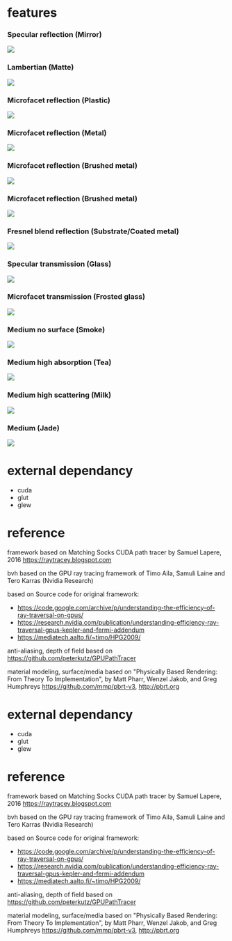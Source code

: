 # features
### Specular reflection (Mirror)
<img src="renderingResult/specularReflection.PNG">

### Lambertian (Matte)
<img src="renderingResult/lambertian.PNG">

### Microfacet reflection (Plastic)
<img src="renderingResult/microfacetRough.PNG">

### Microfacet reflection (Metal)
<img src="renderingResult/microfacetReflection.PNG">

### Microfacet reflection (Brushed metal)
<img src="renderingResult/microfacetAnisotropic01.PNG">

### Microfacet reflection (Brushed metal)
<img src="renderingResult/microfacetAnisotropic02.PNG">

### Fresnel blend reflection (Substrate/Coated metal)
<img src="renderingResult/fresnelBlend.PNG">

### Specular transmission (Glass)
<img src="renderingResult/specularGlass.PNG">

### Microfacet transmission (Frosted glass)
<img src="renderingResult/roughGlass.PNG">

### Medium no surface (Smoke)
<img src="renderingResult/mediumSmoke.PNG">

### Medium high absorption (Tea)
<img src="renderingResult/mediumTea.PNG">

### Medium high scattering (Milk)
<img src="renderingResult/mediumMilk.PNG">

### Medium (Jade)
<img src="renderingResult/mediumJade.PNG">

# external dependancy
- cuda
- glut
- glew

# reference

framework based on Matching Socks CUDA path tracer by Samuel Lapere, 2016 https://raytracey.blogspot.com

bvh based on the GPU ray tracing framework of Timo Aila, Samuli Laine and Tero Karras (Nvidia Research)

based on Source code for original framework: 
- https://code.google.com/archive/p/understanding-the-efficiency-of-ray-traversal-on-gpus/
- https://research.nvidia.com/publication/understanding-efficiency-ray-traversal-gpus-kepler-and-fermi-addendum
- https://mediatech.aalto.fi/~timo/HPG2009/

anti-aliasing, depth of field based on https://github.com/peterkutz/GPUPathTracer

material modeling, surface/media based on "Physically Based Rendering: From Theory To Implementation", by Matt Pharr, Wenzel Jakob, and Greg Humphreys https://github.com/mmp/pbrt-v3, http://pbrt.org




# external dependancy
- cuda
- glut
- glew

# reference

framework based on Matching Socks CUDA path tracer by Samuel Lapere, 2016 https://raytracey.blogspot.com

bvh based on the GPU ray tracing framework of Timo Aila, Samuli Laine and Tero Karras (Nvidia Research)

based on Source code for original framework: 
- https://code.google.com/archive/p/understanding-the-efficiency-of-ray-traversal-on-gpus/
- https://research.nvidia.com/publication/understanding-efficiency-ray-traversal-gpus-kepler-and-fermi-addendum
- https://mediatech.aalto.fi/~timo/HPG2009/

anti-aliasing, depth of field based on https://github.com/peterkutz/GPUPathTracer

material modeling, surface/media based on "Physically Based Rendering: From Theory To Implementation", by Matt Pharr, Wenzel Jakob, and Greg Humphreys https://github.com/mmp/pbrt-v3, http://pbrt.org



